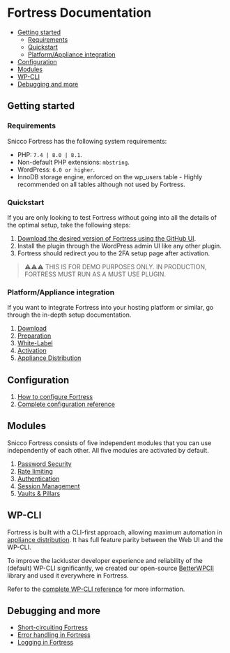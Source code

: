 # Fortress Documentation

<!-- TOC -->
  * [Getting started](#getting-started)
    * [Requirements](#requirements)
    * [Quickstart](#quickstart)
    * [Platform/Appliance integration](#platformappliance-integration)
  * [Configuration](#configuration)
  * [Modules](#modules)
  * [WP-CLI](#wp-cli)
  * [Debugging and more](#debugging-and-more)
<!-- TOC -->

## Getting started

### Requirements

Snicco Fortress has the following system requirements:

- PHP: `7.4 | 8.0 | 8.1`.
- Non-default PHP extensions: `mbstring`.
- WordPress: `6.0 or higher`.
- InnoDB storage engine, enforced on the wp_users table - Highly recommended on all tables although not used by Fortress.

### Quickstart

If you are only looking to test Fortress without going into all the details
of the optimal setup, take the following steps:

1. [Download the desired version of Fortress using the GitHub UI](getting-started/01_download.md#web-ui).
2. Install the plugin through the WordPress admin UI like any other plugin.
3. Fortress should redirect you to the 2FA setup page after activation.

> ⚠️⚠️⚠️ THIS IS FOR DEMO PURPOSES ONLY. IN PRODUCTION, FORTRESS MUST RUN AS A MUST USE PLUGIN.

### Platform/Appliance integration

If you want to integrate Fortress into your hosting platform or similar, go through the in-depth setup documentation.

1. [Download](getting-started/01_download.md)
2. [Preparation](getting-started/02_preparation.md)
3. [White-Label](getting-started/03_white_label.md)
4. [Activation](getting-started/04_activation.md)
5. [Appliance Distribution](getting-started/05_appliance_distribution.md)


## Configuration

1. [How to configure Fortress](configuration/01_how_to_configure_fortress.md)
2. [Complete configuration reference](configuration/02_configuration_reference.md)

## Modules

Snicco Fortress consists of five independent modules that you can use independently of each other.
All five modules are activated by default.

1. [Password Security](modules/password/readme.md)
2. [Rate limiting](modules/ratelimit/readme.md)
3. [Authentication](modules/auth/readme.md)
4. [Session Management](modules/session/readme.md)
5. [Vaults & Pillars](modules/vaults_and_pillars/readme.md)

## WP-CLI

Fortress is built with a CLI-first approach, allowing maximum automation in [appliance distribution](getting-started/05_appliance_distribution.md). It has full feature parity between the Web UI and the WP-CLI.

To improve the lackluster developer experience and reliability of the (default) WP-CLI significantly, we created our open-source [BetterWPClI](https://github.com/snicco/better-wp-cli) library and used it everywhere in Fortress.

Refer to the [complete WP-CLI reference](wp-cli/readme.md) for more information.

## Debugging and more

- [Short-circuiting Fortress](debugging-and-more/short-circuiting-fortress.md)
- [Error handling in Fortress](debugging-and-more/error-handling.md)
- [Logging in Fortress](debugging-and-more/logging.md)